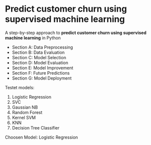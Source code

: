 # Predict customer churn using supervised machine learning
A step-by-step approach to **predict customer churn using supervised machine learning** in Python

* Section A: Data Preprocessing
* Section B: Data Evaluation
* Section C: Model Selection
* Section D: Model Evaluation
* Section E: Model Improvement
* Section F: Future Predictions
* Section G: Model Deployment

Testet models:
1) Logistic Regression
2) SVC
3) Gaussian NB
4) Random Forest
5) Kernel SVM
6) KNN
7) Decision Tree Classifier

Choosen Model: Logistic Regression
